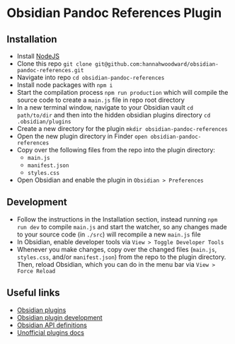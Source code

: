 # Obsidian Pandoc References Plugin

## Installation

- Install [NodeJS](https://nodejs.org/en)
- Clone this repo `git clone git@github.com:hannahwoodward/obsidian-pandoc-references.git`
- Navigate into repo `cd obsidian-pandoc-references`
- Install node packages with `npm i`
- Start the compilation process `npm run production` which will compile the source code to create a `main.js` file in repo root directory
- In a new terminal window, navigate to your Obsidian vault `cd path/to/dir` and then into the hidden obsidian plugins directory `cd .obsidian/plugins`
- Create a new directory for the plugin `mkdir obsidian-pandoc-references`
- Open the new plugin directory in Finder `open obsidian-pandoc-references`
- Copy over the following files from the repo into the plugin directory:
  - `main.js`
  - `manifest.json`
  - `styles.css`
- Open Obsidian and enable the plugin in `Obsidian > Preferences`


## Development

- Follow the instructions in the Installation section, instead running `npm run dev` to compile `main.js` and start the watcher, so any changes made to your source code (in `./src`) will recompile a new `main.js` file
- In Obsidian, enable developer tools via `View > Toggle Developer Tools`
- Whenever you make changes, copy over the changed files (`main.js`, `styles.css`, and/or `manifest.json`) from the repo to the plugin directory. Then, reload Obsidian, which you can do in the menu bar via `View > Force Reload`


## Useful links

- [Obsidian plugins](https://obsidian.md/plugins)
- [Obsidian plugin development](https://docs.obsidian.md/Plugins)
- [Obsidian API definitions](https://github.com/obsidianmd/obsidian-api/)
- [Unofficial plugins docs](https://marcus.se.net/obsidian-plugin-docs/)
